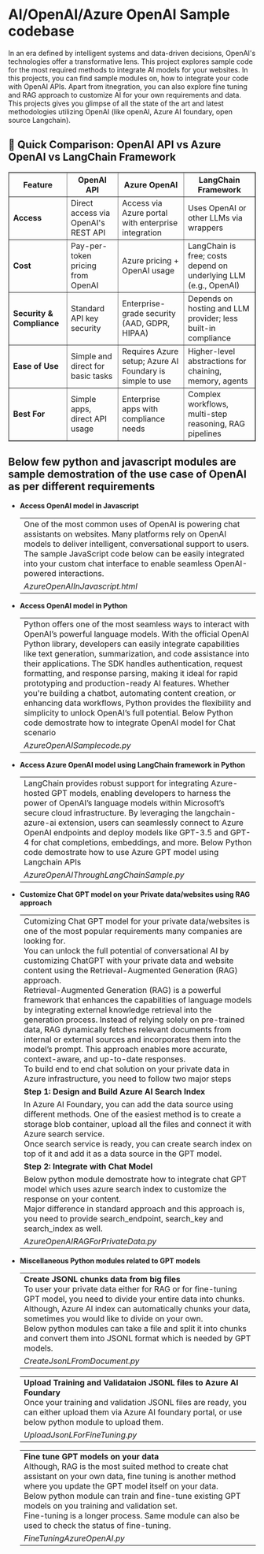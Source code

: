 # AI/OpenAI/Azure OpenAI Sample codebase

In an era defined by intelligent systems and data-driven decisions, OpenAI's technologies offer a transformative lens. This project explores sample code for the most required methods to integrate AI models for your websites. In this projects, you can find sample modules on, how to integrate your code with OpenAI APIs. 
Apart from itnegration, you can also explore fine tuning and RAG approach to customize AI for your own requirements and data. 
This projects gives you glimpse of all the state of the art and latest methodologies utilizing OpenAI (like openAI, Azure AI foundary, open source Langchain).

<h2>🤖 Quick Comparison: OpenAI API vs Azure OpenAI vs LangChain Framework</h2>
<table border="1" cellpadding="10" cellspacing="0">
  <thead>
    <tr>
      <th>Feature</th>
      <th>OpenAI API</th>
      <th>Azure OpenAI</th>
      <th>LangChain Framework</th>
    </tr>
  </thead>
  <tbody>
    <tr>
      <td><strong>Access</strong></td>
      <td>Direct access via OpenAI's REST API</td>
      <td>Access via Azure portal with enterprise integration</td>
      <td>Uses OpenAI or other LLMs via wrappers</td>
    </tr>
    <tr>
      <td><strong>Cost</strong></td>
      <td>Pay-per-token pricing from OpenAI</td>
      <td>Azure pricing + OpenAI usage</td>
      <td>LangChain is free; costs depend on underlying LLM (e.g., OpenAI)</td>
    </tr>
    <tr>
      <td><strong>Security & Compliance</strong></td>
      <td>Standard API key security</td>
      <td>Enterprise-grade security (AAD, GDPR, HIPAA)</td>
      <td>Depends on hosting and LLM provider; less built-in compliance</td>
    </tr>
    <tr>
      <td><strong>Ease of Use</strong></td>
      <td>Simple and direct for basic tasks</td>
      <td>Requires Azure setup; Azure AI Foundary is simple to use</td>
      <td>Higher-level abstractions for chaining, memory, agents</td>
    </tr>
    <tr>
      <td><strong>Best For</strong></td>
      <td>Simple apps, direct API usage</td>
      <td>Enterprise apps with compliance needs</td>
      <td>Complex workflows, multi-step reasoning, RAG pipelines</td>
    </tr>
  </tbody>
</table>

<h2> Below few python and javascript modules are sample demostration of the use case of OpenAI as per different requirements</h2>

<ul>
  <li> <b> Access OpenAI model in Javascript </b> </li>
  <table>
    <tr>
      <td>
One of the most common uses of OpenAI is powering chat assistants on websites. Many platforms rely on OpenAI models to deliver intelligent, conversational support to users. The sample JavaScript code below can be easily integrated into your custom chat interface to enable seamless OpenAI-powered interactions.
      </td>
      </tr>
    <tr>
      <td>
        <i>AzureOpenAIInJavascript.html</i>
      </td>
    </tr>
  </table>
  <li> <b> Access OpenAI model in Python </b> </li>
  <table>
    <tr>
      <td>
Python offers one of the most seamless ways to interact with OpenAI’s powerful language models. With the official OpenAI Python library, developers can easily integrate capabilities like text generation, summarization, and code assistance into their applications. The SDK handles authentication, request formatting, and response parsing, making it ideal for rapid prototyping and production-ready AI features. Whether you're building a chatbot, automating content creation, or enhancing data workflows, Python provides the flexibility and simplicity to unlock OpenAI’s full potential.
        Below Python code demostrate how to integrate OpenAI model for Chat scenario
      </td>
      </tr>
    <tr>
      <td>
        <i>AzureOpenAISamplecode.py</i>
      </td>
    </tr>
  </table>
  <li> <b> Access Azure OpenAI model using LangChain framework in Python </b> </li>
  <table>
    <tr>
      <td>
LangChain provides robust support for integrating Azure-hosted GPT models, enabling developers to harness the power of OpenAI’s language models within Microsoft’s secure cloud infrastructure. By leveraging the langchain-azure-ai extension, users can seamlessly connect to Azure OpenAI endpoints and deploy models like GPT-3.5 and GPT-4 for chat completions, embeddings, and more.
        Below Python code demostrate how to use Azure GPT model using Langchain APIs
      </td>
      </tr>
    <tr>
      <td>
        <i>AzureOpenAIThroughLangChainSample.py</i>
      </td>
    </tr>
  </table>
  <li> <b> Customize Chat GPT model on your Private data/websites using RAG approach </b> </li>
  <table>
    <tr>
      <td>
        Cutomizing Chat GPT model for your private data/websites is one of the most popular requirements many companies are looking for. </br>
        You can unlock the full potential of conversational AI by customizing ChatGPT with your private data and website content using the Retrieval-Augmented Generation (RAG) approach. </br>  
        Retrieval-Augmented Generation (RAG) is a powerful framework that enhances the capabilities of language models by integrating external knowledge retrieval into the generation process. Instead of relying solely on pre-trained data, RAG dynamically fetches relevant documents from internal or external sources and incorporates them into the model’s prompt. This approach enables more accurate, context-aware, and up-to-date responses. </br>
        To build end to end chat solution on your private data in Azure infrastructure, you need to follow two major steps
      </td>
      </tr>
    <tr>
      <td>
        <b> Step 1: Design and Build Azure AI Search Index </b>
      </td>
    </tr>
    <tr>
      <td>
        In Azure AI Foundary, you can add the data source using different methods. One of the easiest method is to create a storage blob container, upload all the files and connect it with Azure search service. </br>
        Once search service is ready, you can create search index on top of it and add it as a data source in the GPT model.
      </td>
    </tr>
    <tr>
      <td>
        <b> Step 2: Integrate with Chat Model </b>
      </td>
    </tr>
    <tr>
      <td>
        Below python module demostrate how to integrate chat GPT model which uses azure search index to customize the response on your content. </br>
        Major difference in standard approach and this approach is, you need to provide search_endpoint, search_key and search_index as well.
      </td>
    </tr>
    <tr>
      <td>
        <i> AzureOpenAIRAGForPrivateData.py </i>
      </td>
    </tr>
  </table>
  <li> <b> Miscellaneous Python modules related to GPT models </b> </li>
  <table>
    <tr>
      <td>
        <b> Create JSONL chunks data from big files </b> </br>
        To user your private data either for RAG or for fine-tuning GPT model, you need to divide your entire data into chunks. </br>
        Although, Azure AI index can automatically chunks your data, sometimes you would like to divide on your own. </br>
        Below python modules can take a file and split it into chunks and convert them into JSONL format which is needed by GPT models.
      </td>
      </tr>
    <tr>
      <td>
        <i>CreateJsonLFromDocument.py</i>
      </td>
    </tr>
  </table>
  <table>
    <tr>
      <td>
        <b> Upload Training and Validataion JSONL files to Azure AI Foundary </b> </br>
        Once your training and validation JSONL files are ready, you can either upload them via Azure AI foundary portal, or use below python module to upload them. 
      </td>
      </tr>
    <tr>
      <td>
        <i>UploadJsonLForFineTuning.py</i>
      </td>
    </tr>
  </table>
    <table>
    <tr>
      <td>
        <b> Fine tune GPT models on your data </b> </br>
        Although, RAG is the most suited method to create chat assistant on your own data, fine tuning is another method where you update the GPT model itself on your data. </br>
        Below python module can train and fine-tune existing GPT models on you training and validation set. </br>
        Fine-tuning is a longer process. Same module can also be used to check the status of fine-tuning. 
      </td>
      </tr>
    <tr>
      <td>
        <i>FineTuningAzureOpenAI.py</i>
      </td>
    </tr>
  </table>
</ul>
